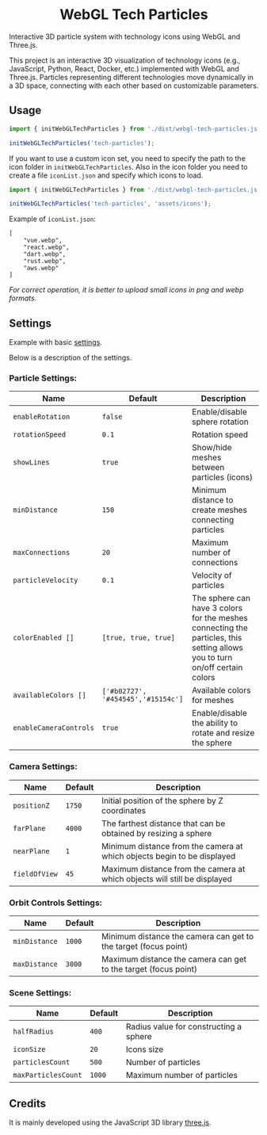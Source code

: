 <h1 align="center">WebGL Tech Particles</h1>

Interactive 3D particle system with technology icons using WebGL and Three.js.

This project is an interactive 3D visualization of technology icons (e.g., JavaScript, Python, React, Docker, etc.) implemented with WebGL and Three.js. Particles representing different technologies move dynamically in a 3D space, connecting with each other based on customizable parameters.

<h2>Usage</h2>

```js
import { initWebGLTechParticles } from './dist/webgl-tech-particles.js';

initWebGLTechParticles('tech-particles');
```

If you want to use a custom icon set, you need to specify the path to the icon folder in `initWebGLTechParticles`. Also in the icon folder you need to create a file `iconList.json` and specify which icons to load.

```js
import { initWebGLTechParticles } from './dist/webgl-tech-particles.js';

initWebGLTechParticles('tech-particles', 'assets/icons');
```

Example of `iconList.json`:

```
[
    "vue.webp",
    "react.webp",
    "dart.webp",
    "rust.webp",
    "aws.webp"
]
```

<i>For correct operation, it is better to upload small icons in png and webp formats.</i>

<h2>Settings</h2>

Example with basic <a href="https://github.com/a-rudenko/webgl-tech-particles/blob/main/settings.json" target="_blank">settings</a>.

Below is a description of the settings.

<h3>Particle Settings:</h3>

| Name                    | Default                            | Description                                                                                                                 |
|-------------------------|------------------------------------|-----------------------------------------------------------------------------------------------------------------------------|
| `enableRotation`        | `false`                            | Enable/disable sphere rotation                                                                                              |
| `rotationSpeed`         | `0.1`                              | Rotation speed                                                                                                              |
| `showLines`             | `true`                             | Show/hide meshes between particles (icons)                                                                                  |
| `minDistance`           | `150`                              | Minimum distance to create meshes connecting particles                                                                      |
| `maxConnections`        | `20`                               | Maximum number of connections                                                                                               |
| `particleVelocity`      | `0.1`                              | Velocity of particles                                                                                                       |
| `colorEnabled []`       | `[true, true, true]`               | The sphere can have 3 colors for the meshes connecting the particles, this setting allows you to turn on/off certain colors |
| `availableColors []`    | `['#b02727', '#454545','#15154c']` | Available colors for meshes                                                                                                 |
| `enableCameraControls`  | `true`                             | Enable/disable the ability to rotate and resize the sphere                                                                  |

<h3>Camera Settings:</h3>

| Name             | Default | Description                                                               |
|------------------|---------|---------------------------------------------------------------------------|
| `positionZ`      | `1750`  | Initial position of the sphere by Z coordinates                           |
| `farPlane`       | `4000`  | The farthest distance that can be obtained by resizing a sphere           |
| `nearPlane`      | `1`     | Minimum distance from the camera at which objects begin to be displayed   |
| `fieldOfView`    | `45`    | Maximum distance from the camera at which objects will still be displayed |

<h3>Orbit Controls Settings:</h3>

| Name          | Default | Description                                                     |
|---------------|---------|-----------------------------------------------------------------|
| `minDistance` | `1000`  | Minimum distance the camera can get to the target (focus point) |
| `maxDistance` | `3000`  | Maximum distance the camera can get to the target (focus point) |

<h3>Scene Settings:</h3>

| Name                | Default   | Description                            |
|---------------------|-----------|----------------------------------------|
| `halfRadius`        | `400`     | Radius value for constructing a sphere |
| `iconSize`          | `20`      | Icons size                             |
| `particlesCount`    | `500`     | Number of particles                    |
| `maxParticlesCount` | `1000`    | Maximum number of particles            |

<h2>Credits</h2>
It is mainly developed using the JavaScript 3D library <a href="https://github.com/mrdoob/three.js">three.js</a>.
    